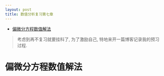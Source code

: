 ```yaml
---
layout: post
title: 数值分析复习第七章
---
```


<!-- TOC -->

- [偏微分方程数值解法](#%e5%81%8f%e5%be%ae%e5%88%86%e6%96%b9%e7%a8%8b%e6%95%b0%e5%80%bc%e8%a7%a3%e6%b3%95)

<!-- /TOC -->

> 考虑到再不复习就要挂科了, 为了激励自己, 特地来开一篇博客记录我的预习过程.

# 偏微分方程数值解法




